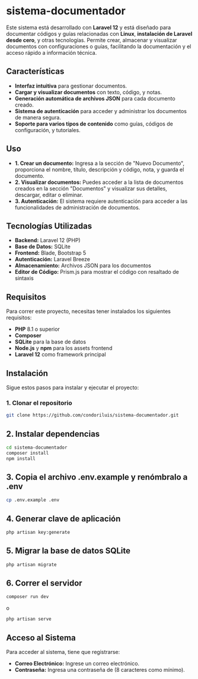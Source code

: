 # sistema-documentador

Este sistema está desarrollado con **Laravel 12** y está diseñado para documentar códigos y guías relacionadas con **Linux**, **instalación de Laravel desde cero**, y otras tecnologías. Permite crear, almacenar y visualizar documentos con configuraciones o guías, facilitando la documentación y el acceso rápido a información técnica.

## Características

-   **Interfaz intuitiva** para gestionar documentos.
-   **Cargar y visualizar documentos** con texto, código, y notas.
-   **Generación automática de archivos JSON** para cada documento creado.
-   **Sistema de autenticación** para acceder y administrar los documentos de manera segura.
-   **Soporte para varios tipos de contenido** como guías, códigos de configuración, y tutoriales.

## Uso

-   **1. Crear un documento:** Ingresa a la sección de "Nuevo Documento", proporciona el nombre, título, descripción y código, nota, y guarda el documento.
-   **2. Visualizar documentos:** Puedes acceder a la lista de documentos creados en la sección "Documentos" y visualizar sus detalles, descargar, editar o eliminar.
-   **3. Autenticación:** El sistema requiere autenticación para acceder a las funcionalidades de administración de documentos.

## Tecnologías Utilizadas

-   **Backend:** Laravel 12 (PHP)
-   **Base de Datos:** SQLite
-   **Frontend:** Blade, Bootstrap 5
-   **Autenticación:** Laravel Breeze
-   **Almacenamiento:** Archivos JSON para los documentos
-   **Editor de Código:** Prism.js para mostrar el código con resaltado de sintaxis

## Requisitos

Para correr este proyecto, necesitas tener instalados los siguientes requisitos:

-   **PHP** 8.1 o superior
-   **Composer**
-   **SQLite** para la base de datos
-   **Node.js** y **npm** para los assets frontend
-   **Laravel 12** como framework principal

## Instalación

Sigue estos pasos para instalar y ejecutar el proyecto:

### 1. Clonar el repositorio

```bash
git clone https://github.com/condoriluis/sistema-documentador.git
```

## 2. Instalar dependencias

```bash
cd sistema-documentador
composer install
npm install
```

## 3. Copia el archivo .env.example y renómbralo a .env

```bash
cp .env.example .env
```

## 4. Generar clave de aplicación

```bash
php artisan key:generate
```

## 5. Migrar la base de datos SQLite

```bash
php artisan migrate
```

## 6. Correr el servidor

```bash
composer run dev
```

o

```bash
php artisan serve
```

## Acceso al Sistema

Para acceder al sistema, tiene que registrarse:

-   **Correo Electrónico:** Ingrese un correo electrónico.
-   **Contraseña:** Ingresa una contraseña de (8 caracteres como mínimo).
